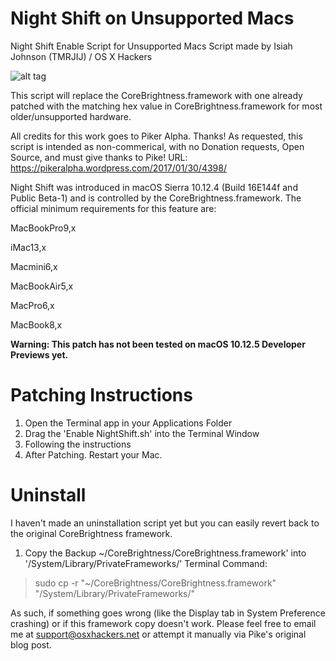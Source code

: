 # Night Shift on Unsupported Macs

Night Shift Enable Script for Unsupported Macs
Script made by Isiah Johnson (TMRJIJ) / OS X Hackers

![alt tag](http://dl.osxhackers.net/.images/NightShift.png)

This script will replace the CoreBrightness.framework with one already patched with the matching hex value in CoreBrightness.framework for most older/unsupported hardware.

All credits for this work goes to Piker Alpha. Thanks!
As requested, this script is intended as non-commerical, with no Donation requests, Open Source, and must give thanks to Pike!
URL: https://pikeralpha.wordpress.com/2017/01/30/4398/

Night Shift was introduced in macOS Sierra 10.12.4 (Build 16E144f and Public Beta-1) and is controlled by the CoreBrightness.framework. The official minimum requirements for this feature are: 

MacBookPro9,x

iMac13,x

Macmini6,x

MacBookAir5,x

MacPro6,x

MacBook8,x

__Warning: This patch has not been tested on macOS 10.12.5 Developer Previews yet.__

# Patching Instructions
1. Open the Terminal app in your Applications Folder
2. Drag the 'Enable NightShift.sh' into the Terminal Window
3. Following the instructions
4. After Patching. Restart your Mac.

# Uninstall
I haven't made an uninstallation script yet but you can easily revert back to the original CoreBrightness framework.
1. Copy the Backup ~/CoreBrightness/CoreBrightness.framework' into '/System/Library/PrivateFrameworks/'
Terminal Command:
> sudo cp -r "~/CoreBrightness/CoreBrightness.framework" "/System/Library/PrivateFrameworks/" 
    




As such, if something goes wrong (like the Display tab in System Preference crashing) or if this framework copy doesn't work. Please feel free to email me at support@osxhackers.net or attempt it manually via Pike's original blog post.